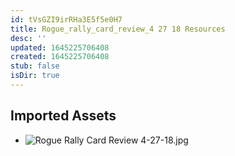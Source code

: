 ```yaml
---
id: tVsGZI9irRHa3E5f5e0H7
title: Rogue_rally_card_review_4 27 18 Resources
desc: ''
updated: 1645225706408
created: 1645225706408
stub: false
isDir: true
---
```

## Imported Assets
- ![Rogue Rally Card Review 4-27-18.jpg](/assets/rogue-rally-card-review-4-27-18.jpg)
